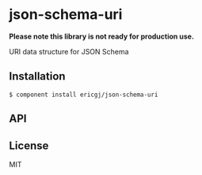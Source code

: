 
# json-schema-uri

  **Please note this library is not ready for production use.**

  URI data structure for JSON Schema

## Installation

    $ component install ericgj/json-schema-uri

## API

   

## License

  MIT
